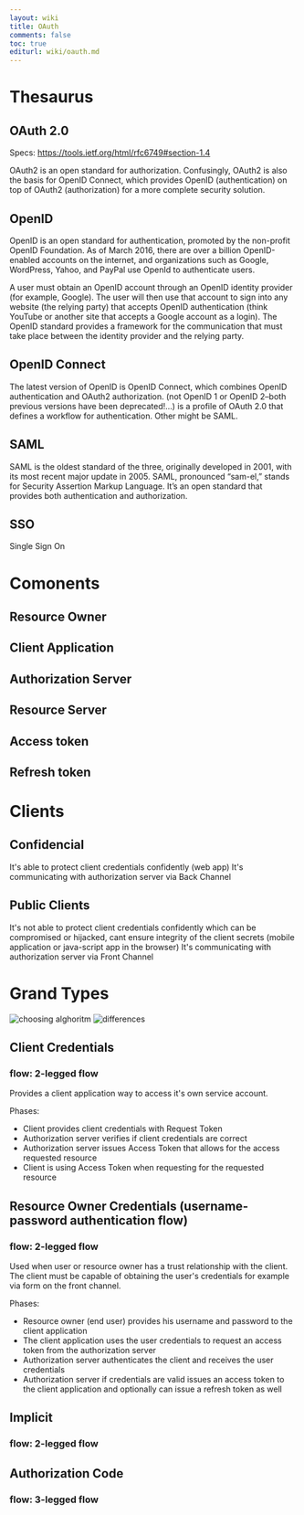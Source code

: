 ```yaml
---
layout: wiki
title: OAuth
comments: false
toc: true
editurl: wiki/oauth.md
---
```


# Thesaurus
## OAuth 2.0
Specs: https://tools.ietf.org/html/rfc6749#section-1.4

OAuth2 is an open standard for authorization. Confusingly, OAuth2 is also the basis for OpenID Connect, which provides OpenID (authentication) on top of OAuth2 (authorization) for a more complete security solution.

## OpenID
OpenID is an open standard for authentication, promoted by the non-profit OpenID Foundation. As of March 2016, there are over a billion OpenID-enabled accounts on the internet, and organizations such as Google, WordPress, Yahoo, and PayPal use OpenId to authenticate users.

A user must obtain an OpenID account through an OpenID identity provider (for example, Google). The user will then use that account to sign into any website (the relying party) that accepts OpenID authentication (think YouTube or another site that accepts a Google account as a login). The OpenID standard provides a framework for the communication that must take place between the identity provider and the relying party.

## OpenID Connect
The latest version of OpenID is OpenID Connect, which combines OpenID authentication and OAuth2 authorization. (not OpenID 1 or OpenID 2–both previous versions have been deprecated!…) is a profile of OAuth 2.0 that defines a workflow for authentication. Other might be SAML.

## SAML
SAML is the oldest standard of the three, originally developed in 2001, with its most recent major update in 2005. SAML, pronounced “sam-el,” stands for Security Assertion Markup Language. It’s an open standard that provides both authentication and authorization.

## SSO
Single Sign On

# Comonents
## Resource Owner
## Client Application
## Authorization Server
## Resource Server
## Access token
## Refresh token

# Clients
## Confidencial
It's able to protect client credentials confidently (web app)
It's communicating with authorization server via Back Channel
## Public Clients
It's not able to protect client credentials confidently which can be compromised or hijacked, cant ensure integrity of the client secrets (mobile application or java-script app in the browser)
It's communicating with authorization server via Front Channel

# Grand Types

![choosing alghoritm](https://raw.githubusercontent.com/kospiotr/kospiotr.github.io/master/resources/wiki/oauth/oauth-grants.svg?sanitize=true)
![differences](https://raw.githubusercontent.com/kospiotr/kospiotr.github.io/master/resources/wiki/oauth/OAuth-Flow-Comparison-1024x646.png)

## Client Credentials
### flow: 2-legged flow
Provides a client application way to access it's own service account.

Phases:
- Client provides client credentials with Request Token
- Authorization server verifies if client credentials are correct
- Authorization server issues Access Token that allows for the access requested resource
- Client is using Access Token when requesting for the requested resource

## Resource Owner Credentials (username-password authentication flow)
### flow: 2-legged flow
Used when user or resource owner has a trust relationship with the client. The client must be capable of obtaining the user's credentials for example via form on the front channel.

Phases:
- Resource owner (end user) provides his username and password to the client application
- The client application uses the user credentials to request an access token from the authorization server
- Authorization server authenticates the client and receives the user credentials
- Authorization server if credentials are valid issues an access token to the client application and optionally can issue a refresh token as well

## Implicit
### flow: 2-legged flow

## Authorization Code
### flow: 3-legged flow
